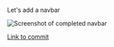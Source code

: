---
---

Let's add a navbar

![Screenshot of completed navbar]({{site.baseurl}}/images/slides/final.png)

[Link to commit](https://github.com/JackRobbers/JackRobbers.github.io/tree/b2fd3bbbaa7771730edb3722788863334b90d36b)
